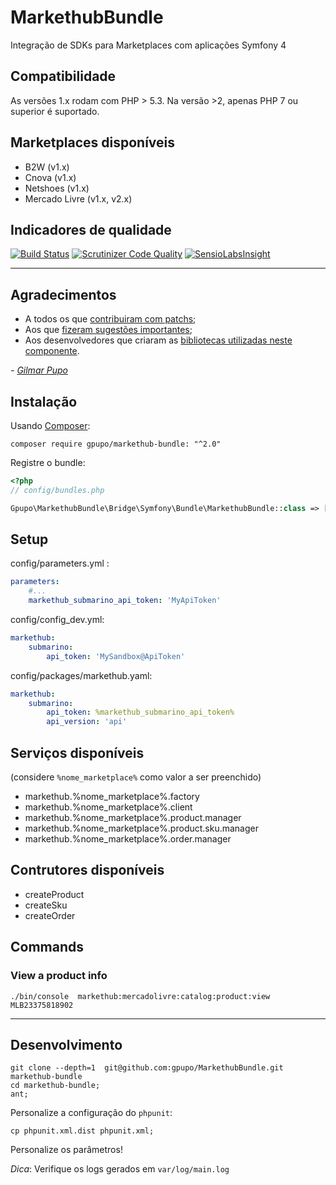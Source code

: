 # MarkethubBundle

Integração de SDKs para Marketplaces com aplicações Symfony 4

## Compatibilidade

As versões 1.x rodam com PHP > 5.3. Na versão >2, apenas PHP 7 ou superior é suportado.

## Marketplaces disponíveis

- B2W (v1.x)
- Cnova (v1.x)
- Netshoes (v1.x)
- Mercado Livre (v1.x, v2.x)

## Indicadores de qualidade

[![Build Status](https://secure.travis-ci.org/gpupo/MarkethubBundle.png?branch=master)](http://travis-ci.org/gpupo/MarkethubBundle)
[![Scrutinizer Code Quality](https://scrutinizer-ci.com/g/gpupo/MarkethubBundle/badges/quality-score.png?b=master)](https://scrutinizer-ci.com/g/gpupo/MarkethubBundle/?branch=master)
[![SensioLabsInsight](https://insight.sensiolabs.com/projects/e4572276-e535-43b3-88ff-0bbc3cdcff3f/small.png)](https://insight.sensiolabs.com/projects/e4572276-e535-43b3-88ff-0bbc3cdcff3f)


---

## Agradecimentos

* A todos os que [contribuiram com patchs](https://github.com/gpupo/MarkethubBundle/contributors);
* Aos que [fizeram sugestões importantes](https://github.com/gpupo/MarkethubBundle/issues);
* Aos desenvolvedores que criaram as [bibliotecas utilizadas neste componente](https://github.com/gpupo/MarkethubBundle/blob/master/Resources/doc/libraries-list.md).

 _- [Gilmar Pupo](http://www.gpupo.com/)_



## Instalação

Usando [Composer](http://getcomposer.com):

    composer require gpupo/markethub-bundle: "^2.0"

Registre o bundle:

```php
<?php
// config/bundles.php

Gpupo\MarkethubBundle\Bridge\Symfony\Bundle\MarkethubBundle::class => ['all' => true],


```


## Setup

config/parameters.yml :

```yaml
parameters:
    #...
    markethub_submarino_api_token: 'MyApiToken'
```

config/config_dev.yml:

```yaml
markethub:
    submarino:
        api_token: 'MySandbox@ApiToken'
```

config/packages/markethub.yaml:

```yaml
markethub:
    submarino:
        api_token: %markethub_submarino_api_token%
        api_version: 'api'
```

## Serviços disponíveis

(considere ``%nome_marketplace%`` como valor a ser preenchido)

- markethub.%nome_marketplace%.factory
- markethub.%nome_marketplace%.client
- markethub.%nome_marketplace%.product.manager
- markethub.%nome_marketplace%.product.sku.manager
- markethub.%nome_marketplace%.order.manager

## Contrutores disponíveis

- createProduct
- createSku
- createOrder


## Commands

### View a product info

	./bin/console  markethub:mercadolivre:catalog:product:view MLB23375818902

---

## Desenvolvimento

    git clone --depth=1  git@github.com:gpupo/MarkethubBundle.git markethub-bundle
    cd markethub-bundle;
    ant;

Personalize a configuração do ``phpunit``:

    cp phpunit.xml.dist phpunit.xml;

Personalize os parâmetros!



*Dica*: Verifique os logs gerados em ``var/log/main.log``
